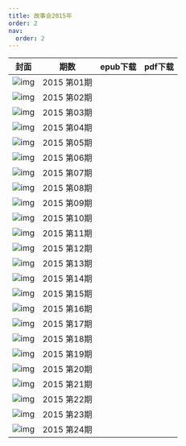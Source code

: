 ```yaml
---
title: 故事会2015年
order: 2
nav:
  order: 2
---
```

| 封面 |     期数     | epub下载 | pdf下载 |
| :--: | :----------: | -------- | ------- |
|  ![img](../../../public/images/gushihui/gsh2015/gsh201501.jpg)  | 2015 第01期 |          |         |
|  ![img](../../../public/images/gushihui/gsh2015/gsh201502.jpg)  | 2015 第02期 |          |         |
|  ![img](../../../public/images/gushihui/gsh2015/gsh201503.jpg)  | 2015 第03期 |          |         |
|  ![img](../../../public/images/gushihui/gsh2015/gsh201504.jpg)  | 2015 第04期 |          |         |
|  ![img](../../../public/images/gushihui/gsh2015/gsh201505.jpg)  | 2015 第05期 |          |         |
|  ![img](../../../public/images/gushihui/gsh2015/gsh201506.jpg)  | 2015 第06期 |          |         |
|  ![img](../../../public/images/gushihui/gsh2015/gsh201507.jpg)  | 2015 第07期 |          |         |
|  ![img](../../../public/images/gushihui/gsh2015/gsh201508.jpg)  | 2015 第08期 |          |         |
|  ![img](../../../public/images/gushihui/gsh2015/gsh201509.jpg)  | 2015 第09期 |          |         |
|  ![img](../../../public/images/gushihui/gsh2015/gsh201510.jpg)  | 2015 第10期 |          |         |
|  ![img](../../../public/images/gushihui/gsh2015/gsh201511.jpg)  | 2015 第11期 |          |         |
|  ![img](../../../public/images/gushihui/gsh2015/gsh201512.jpg)  | 2015 第12期 |          |         |
|  ![img](../../../public/images/gushihui/gsh2015/gsh201513.jpg)  | 2015 第13期 |          |         |
|  ![img](../../../public/images/gushihui/gsh2015/gsh201514.jpg)  | 2015 第14期 |          |         |
|  ![img](../../../public/images/gushihui/gsh2015/gsh201515.jpg)  | 2015 第15期 |          |         |
|  ![img](../../../public/images/gushihui/gsh2015/gsh201516.jpg)  | 2015 第16期 |          |         |
|  ![img](../../../public/images/gushihui/gsh2015/gsh201517.jpg)  | 2015 第17期 |          |         |
|  ![img](../../../public/images/gushihui/gsh2015/gsh201518.jpg)  | 2015 第18期 |          |         |
|  ![img](../../../public/images/gushihui/gsh2015/gsh201519.jpg)  | 2015 第19期 |          |         |
|  ![img](../../../public/images/gushihui/gsh2015/gsh201520.jpg)  | 2015 第20期 |          |         |
|  ![img](../../../public/images/gushihui/gsh2015/gsh201521.jpg)  | 2015 第21期 |          |         |
|  ![img](../../../public/images/gushihui/gsh2015/gsh201522.jpg)  | 2015 第22期 |          |         |
|  ![img](../../../public/images/gushihui/gsh2015/gsh201523.jpg)  | 2015 第23期 |          |         |
|  ![img](../../../public/images/gushihui/gsh2015/gsh201524.jpg)  | 2015 第24期 |          |         |
